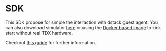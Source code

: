 # SDK

This SDK propose for simple the interaction with dstack guest agent. You can also download simulator [here](https://github.com/Leechael/dstack-simulator/releases) or using the [Docker based image](https://hub.docker.com/r/phalanetwork/dstack-simulator) to kick start without real TDX hardware.

Checkout [this guide](https://docs.phala.network/references/hackathon-guides/ethglobal-bangkok) for further information.